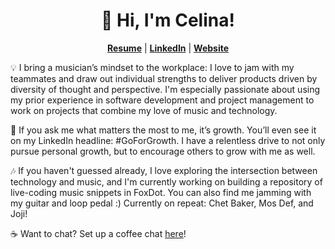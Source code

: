 <p align="left">
  <h1 align="center">👋 Hi, I'm Celina!</h1>
  <p align="center">
    <a href="https://celinanperalta.com/resources/Peralta_Celina.pdf"><strong>Resume</strong></a> | <a href="https://linkedin.com/in/celinanperalta"><strong>LinkedIn</strong></a> | <a href="https://celinanperalta.com"><strong>Website</strong></a>
  </p>
</p>


💡 I bring a musician’s mindset to the workplace: I love to jam with my teammates and draw out individual strengths to deliver products driven by diversity of thought and perspective. I'm especially passionate about using my prior experience in software development and project management to work on projects that combine my love of music and technology.

🌱 If you ask me what matters the most to me, it’s growth. You’ll even see it on my LinkedIn headline: #GoForGrowth. I have a relentless drive to not only pursue personal growth, but to encourage others to grow with me as well.

🎶 If you haven't guessed already, I love exploring the intersection between technology and music, and I'm currently working on building a repository of live-coding music snippets in FoxDot. You can also find me jamming with my guitar and loop pedal :) Currently on repeat: Chet Baker, Mos Def, and Joji!

☕️ Want to chat? Set up a coffee chat [here](https://fantastical.app/celinanperalta-xL4v/coffee-chat)!
